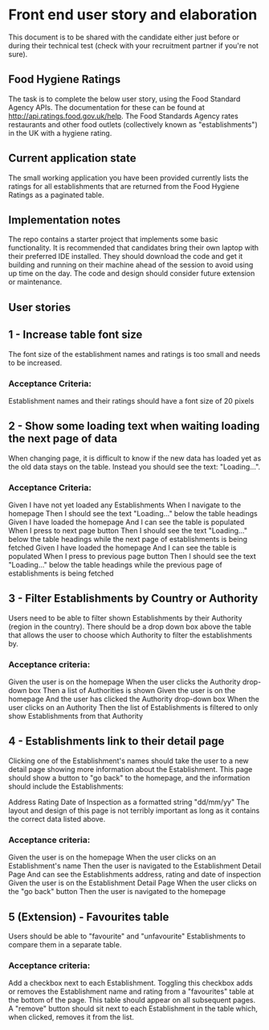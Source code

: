 # Front end user story and elaboration
This document is to be shared with the candidate either just before or during their technical test (check with your recruitment partner if you're not sure).

## Food Hygiene Ratings
The task is to complete the below user story, using the Food Standard Agency APIs. The documentation for these can be found at http://api.ratings.food.gov.uk/help. The Food Standards Agency rates restaurants and other food outlets (collectively known as "establishments") in the UK with a hygiene rating.

## Current application state
The small working application you have been provided currently lists the ratings for all establishments that are returned from the Food Hygiene Ratings as a paginated table.

## Implementation notes
The repo contains a starter project that implements some basic functionality. It is recommended that candidates bring their own laptop with their preferred IDE installed. They should download the code and get it building and running on their machine ahead of the session to avoid using up time on the day. The code and design should consider future extension or maintenance.

## User stories
## 1 - Increase table font size
The font size of the establishment names and ratings is too small and needs to be increased.

### Acceptance Criteria:

Establishment names and their ratings should have a font size of 20 pixels

## 2 - Show some loading text when waiting loading the next page of data
When changing page, it is difficult to know if the new data has loaded yet as the old data stays on the table. Instead you should see the text: "Loading...".

### Acceptance Criteria:

Given I have not yet loaded any Establishments
When I navigate to the homepage
Then I should see the text "Loading..." below the table headings
Given I have loaded the homepage
And I can see the table is populated
When I press to next page button
Then I should see the text "Loading..." below the table headings while the next page of establishments is being fetched
Given I have loaded the homepage
And I can see the table is populated
When I press to previous page button
Then I should see the text "Loading..." below the table headings while the previous page of establishments is being fetched

## 3 - Filter Establishments by Country or Authority
Users need to be able to filter shown Establishments by their Authority (region in the country). There should be a drop down box above the table that allows the user to choose which Authority to filter the establishments by.

### Acceptance criteria:

Given the user is on the homepage
When the user clicks the Authority drop-down box
Then a list of Authorities is shown
Given the user is on the homepage
And the user has clicked the Authority drop-down box
When the user clicks on an Authority
Then the list of Establishments is filtered to only show Establishments from that Authority

## 4 - Establishments link to their detail page
Clicking one of the Establishment's names should take the user to a new detail page showing more information about the Establishment. This page should show a button to "go back" to the homepage, and the information should include the Establishments:

Address
Rating
Date of Inspection as a formatted string "dd/mm/yy"
The layout and design of this page is not terribly important as long as it contains the correct data listed above.

### Acceptance criteria:

Given the user is on the homepage
When the user clicks on an Establishment's name
Then the user is navigated to the Establishment Detail Page
And can see the Establishments address, rating and date of inspection
Given the user is on the Establishment Detail Page
When the user clicks on the "go back" button
Then the user is navigated to the homepage

## 5 (Extension) - Favourites table
Users should be able to "favourite" and "unfavourite" Establishments to compare them in a separate table.

### Acceptance criteria:

Add a checkbox next to each Establishment.
Toggling this checkbox adds or removes the Establishment name and rating from a "favourites" table at the bottom of the page.
This table should appear on all subsequent pages.
A "remove" button should sit next to each Establishment in the table which, when clicked, removes it from the list.